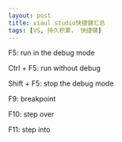 ```yaml
---
layout: post
title: viaul studio快捷键汇总
tags: [VS, 持久积累， 快捷键]
---
```


F5: run in the debug mode

Ctrl + F5: run without debug

Shift + F5: stop the debug mode

F9: breakpoint

F10: step over

F11: step into